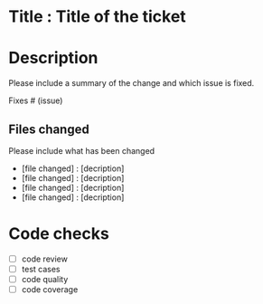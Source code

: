 # Title : Title of the ticket


# Description

Please include a summary of the change and which issue is fixed.

Fixes # (issue)

## Files changed

Please include what has been changed
- [file changed] : [decription]
- [file changed] : [decription]
- [file changed] : [decription]
- [file changed] : [decription]

# Code checks
- [ ] code review
- [ ] test cases
- [ ] code quality
- [ ] code coverage
